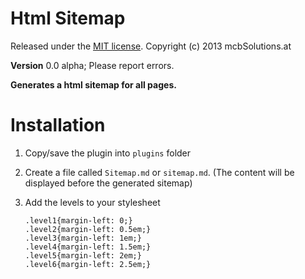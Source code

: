 Html Sitemap
=============================================================================

Released under the [MIT license](http://opensource.org/licenses/MIT). Copyright (c) 2013 mcbSolutions.at

**Version** 0.0 alpha; Please report errors.

**Generates a html sitemap for all pages.**

Installation
=============================================================================
1. Copy/save the plugin into `plugins` folder
2. Create a file called `Sitemap.md` or `sitemap.md`. (The content will be displayed before the generated sitemap)
3. Add the levels to your stylesheet

       .level1{margin-left: 0;}
       .level2{margin-left: 0.5em;}
       .level3{margin-left: 1em;}
       .level4{margin-left: 1.5em;}
       .level5{margin-left: 2em;}
       .level6{margin-left: 2.5em;}
    
